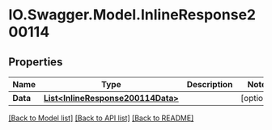 # IO.Swagger.Model.InlineResponse200114
## Properties

Name | Type | Description | Notes
------------ | ------------- | ------------- | -------------
**Data** | [**List&lt;InlineResponse200114Data&gt;**](InlineResponse200114Data.md) |  | [optional] 

[[Back to Model list]](../README.md#documentation-for-models) [[Back to API list]](../README.md#documentation-for-api-endpoints) [[Back to README]](../README.md)

